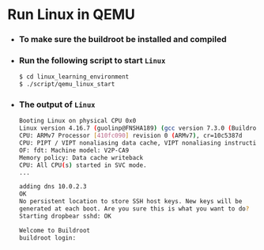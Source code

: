 # Run Linux in QEMU

- ### To make sure the buildroot be installed and compiled
- ### Run the following script to start `Linux`
  ```bash
  $ cd linux_learning_environment
  $ ./script/qemu_linux_start
  ```
- ### The output of `Linux`
  ```bash
  Booting Linux on physical CPU 0x0
  Linux version 4.16.7 (guolinp@FNSHA189) (gcc version 7.3.0 (Buildroot 2018.11.1-g91a13a6-dirty)) #1 SMP Mon Jan 21 10:54:47 CST 2019
  CPU: ARMv7 Processor [410fc090] revision 0 (ARMv7), cr=10c5387d
  CPU: PIPT / VIPT nonaliasing data cache, VIPT nonaliasing instruction cache
  OF: fdt: Machine model: V2P-CA9
  Memory policy: Data cache writeback
  CPU: All CPU(s) started in SVC mode.
  ...
  
  adding dns 10.0.2.3
  OK
  No persistent location to store SSH host keys. New keys will be
  generated at each boot. Are you sure this is what you want to do?
  Starting dropbear sshd: OK
  
  Welcome to Buildroot
  buildroot login:
  ```
